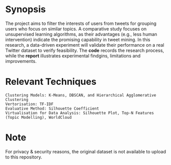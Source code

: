 # Synopsis
The project aims to filter the interests of users from tweets for grouping users who focus on similar topics. A comparative study focuses on unsupervised learning algorithms, as their advantages (e.g., less human intervention) indicate the promising capability in tweet mining. In this research, a data-driven experiment will validate their performance on a real Twitter dataset to verify feasibility. The **code** records the research process, while the **report** illustrates experimental findgins, limitations and improvements.

# Relevant Techniques 
    
    Clustering Models: K-Means, DBSCAN, and Hierarchical Agglomerative Clustering
    Vertorisation: TF-IDF
    Evaluative Method: Silhouette Coefficient
    Virtualisation for Data Analysis: Silhouette Plot, Top-N Features (Topic Modelling), WorldCloud

# Note
For privacy & security reasons, the original dataset is not available to upload to this repository.
